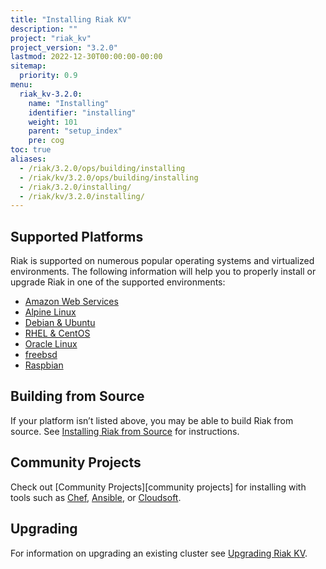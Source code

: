 ```yaml
---
title: "Installing Riak KV"
description: ""
project: "riak_kv"
project_version: "3.2.0"
lastmod: 2022-12-30T00:00:00-00:00
sitemap:
  priority: 0.9
menu:
  riak_kv-3.2.0:
    name: "Installing"
    identifier: "installing"
    weight: 101
    parent: "setup_index"
    pre: cog
toc: true
aliases:
  - /riak/3.2.0/ops/building/installing
  - /riak/kv/3.2.0/ops/building/installing
  - /riak/3.2.0/installing/
  - /riak/kv/3.2.0/installing/
---
```


[install aws]: {{<baseurl>}}riak/kv/3.2.0/setup/installing/amazon-web-services
[install alpine]: {{<baseurl>}}riak/kv/3.2.0/setup/installing/alpine-linux
[install debian & ubuntu]: {{<baseurl>}}riak/kv/3.2.0/setup/installing/debian-ubuntu
[install raspbian]: {{<baseurl>}}riak/kv/3.2.0/setup/installing/debian-ubuntu/#raspbian-bullseye
[install oracle linux]: {{<baseurl>}}riak/kv/3.2.0/setup/installing/oracle-linux
[install rhel & centos]: {{<baseurl>}}riak/kv/3.2.0/setup/installing/rhel-centos
[install freebsd]: {{<baseurl>}}riak/kv/3.2.0/setup/installing/freebsd
[install source index]: {{<baseurl>}}riak/kv/3.2.0/setup/installing/source
[upgrade index]: {{<baseurl>}}riak/kv/3.2.0/setup/upgrading

## Supported Platforms

Riak is supported on numerous popular operating systems and virtualized
environments. The following information will help you to
properly install or upgrade Riak in one of the supported environments:

  * [Amazon Web Services][install aws]
  * [Alpine Linux][install alpine]
  * [Debian & Ubuntu][install debian & ubuntu]
  * [RHEL & CentOS][install rhel & centos]
  * [Oracle Linux][install oracle linux]
  * [freebsd][install freebsd]
  * [Raspbian][install raspbian]

## Building from Source

If your platform isn’t listed above, you may be able to build Riak from source. See [Installing Riak from Source][install source index] for instructions.

## Community Projects

Check out [Community Projects][community projects] for installing with tools such as [Chef](https://www.chef.io/chef/), [Ansible](http://www.ansible.com/), or [Cloudsoft](http://www.cloudsoftcorp.com/).

## Upgrading

For information on upgrading an existing cluster see [Upgrading Riak KV][upgrade index].

